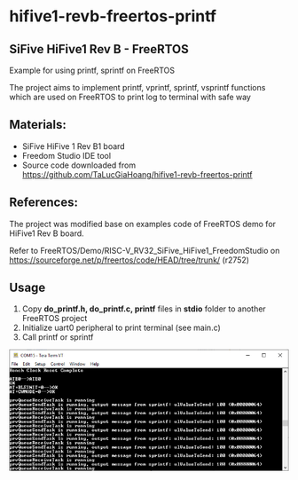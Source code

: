 # hifive1-revb-freertos-printf

## SiFive HiFive1 Rev B - FreeRTOS
Example for using printf, sprintf on FreeRTOS

The project aims to implement printf, vprintf, sprintf, vsprintf functions which are used on FreeRTOS to print log to terminal with safe way

## Materials:
- SiFive HiFive 1 Rev B1 board
- Freedom Studio IDE tool
- Source code downloaded from https://github.com/TaLucGiaHoang/hifive1-revb-freertos-printf

## References:
The project was modified base on examples code of FreeRTOS demo for HiFive1 Rev B board.

Refer to FreeRTOS/Demo/RISC-V_RV32_SiFive_HiFive1_FreedomStudio on https://sourceforge.net/p/freertos/code/HEAD/tree/trunk/ (r2752)

## Usage
1. Copy **do_printf.h, do_printf.c, printf** files in **stdio** folder to another FreeRTOS project
2. Initialize uart0 peripheral to print terminal (see main.c)
3. Call printf or sprintf

![Image of Demo](demo.png)